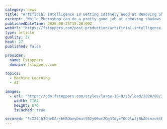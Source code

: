 ```yaml
---
category: news
title: "Artificial Intelligence Is Getting Insanely Good at Removing Shadows From Photographs of Faces"
excerpt: "While Photoshop can do a pretty good job at removing shadows from faces, there’s a fair amount of legwork involved. One scientist has shown that neural networks and artificial intelligence can produce some very impressive results,"
publishedDateTime: 2020-08-25T15:20:00Z
webUrl: "https://fstoppers.com/post-production/artificial-intelligence-getting-insanely-good-removing-shadows-photographs-faces-509108"
type: article
quality: 27
heat: 27
published: false

provider:
  name: Fstoppers
  domain: fstoppers.com

topics:
  - Machine Learning
  - AI

images:
  - url: "https://cdn.fstoppers.com/styles/large-16-9/s3/lead/2020/08/39ee8c1961de6f4d7ae21958d57dfa6b.jpg"
    width: 1184
    height: 670
    isCached: true

secured: "5cX24Jh3CHvG8/sbHBOaeyDmat582y06wc2Og3IdycYOO2lwfj8kA0inzuktDBF756AbeMRQM0cu5gkDst3L3FI8sTSDd7kDsZH/Hji8ovr2HhCK8z2PD4KyBPI95AI7ffWMdRfwFXdQyO0KkjmaChbWnvJRAkrhfST0b7uIAkK//l4fsDrPJpukoYphqQw+3pyRohEcTDw/7bm+zH2ysoJDBU1MJrw1PDMFYMggzqwQ6RSEn8iMnrQtTqO7PfCyHzK22TMcevZrFD6+wNF8pBe1C3qG+1FekKSLUPkiP+fnXAGp7VAhtcuI7lLvfcH5j/kfE11n1O6c2AYarZrfAg==;2w8c+ggbO3KD3bEESR/OAg=="
---
```


